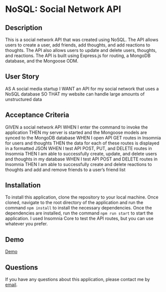# NoSQL: Social Network API
## Description
This is a social network API that was created using NoSQL. The API allows users to create a user, add friends, add thoughts, and add reactions to thoughts. The API also allows users to update and delete users, thoughts, and reactions. The API is built using Express.js for routing, a MongoDB database, and the Mongoose ODM.

## User Story
AS A social media startup
I WANT an API for my social network that uses a NoSQL database
SO THAT my website can handle large amounts of unstructured data

## Acceptance Criteria
GIVEN a social network API
WHEN I enter the command to invoke the application
THEN my server is started and the Mongoose models are synced to the MongoDB database
WHEN I open API GET routes in Insomnia for users and thoughts
THEN the data for each of these routes is displayed in a formatted JSON
WHEN I test API POST, PUT, and DELETE routes in Insomnia
THEN I am able to successfully create, update, and delete users and thoughts in my database
WHEN I test API POST and DELETE routes in Insomnia
THEN I am able to successfully create and delete reactions to thoughts and add and remove friends to a user’s friend list

## Installation
To install this application, clone the repository to your local machine. Once cloned, navigate to the root directory of the application and run the command `npm install` to install the necessary dependencies. Once the dependencies are installed, run the command `npm run start` to start the application. I used Insomnia Core to test the API routes, but you can use whatever you prefer.

## Demo
[Demo](https://drive.google.com/file/d/1xVrpneucMfx0dTIjaxT3PJCViDIbqLqy/view)

## Questions
If you have any questions about this application, please contact me by [email](mailto:ryanchrisenberry@outlook.com).